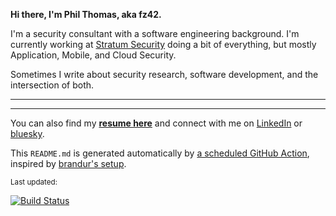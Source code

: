 **Hi there, I'm Phil Thomas, aka fz42.**

I'm a security consultant with a software engineering background. I'm currently working at [Stratum Security](https://stratumsecurity.com) doing a bit of everything, but mostly Application, Mobile, and Cloud Security.

Sometimes I write about security research, software development, and the intersection of both.

---

<!-- BLOG-POST-LIST:START -->
<!-- BLOG-POST-LIST:END -->

---
You can also find my [**resume here**](https://github.com/fz42net/resume/releases/latest/download/resume.pdf) and connect with me on [LinkedIn](https://www.linkedin.com/in/philthomasme/) or [bluesky](https://bsky.app/profile/fz42).

This `README.md` is generated automatically by [a scheduled GitHub Action](https://github.com/fz42net/fz42net/blob/main/.github/workflows/update-readme.yml), inspired by [brandur's setup](https://github.com/brandur/brandur).

<sub>Last updated: <!-- LAST-UPDATED --></sub>

[![Build Status](https://github.com/fz42net/fz42net/workflows/Update%20README/badge.svg)](https://github.com/fz42net/fz42net/actions)